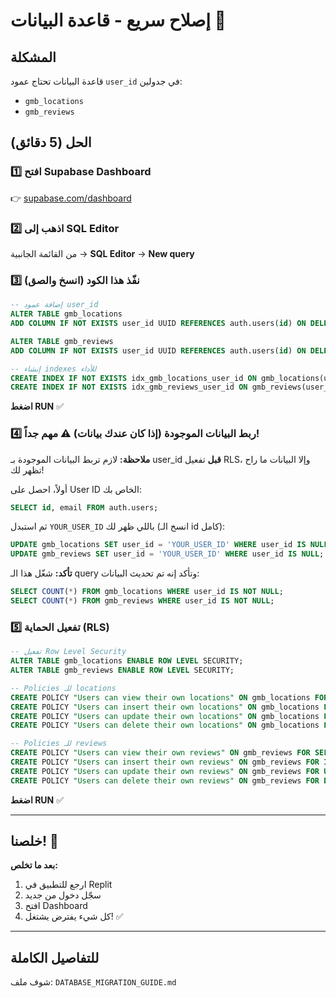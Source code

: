 # إصلاح سريع - قاعدة البيانات 🚀

## المشكلة
قاعدة البيانات تحتاج عمود `user_id` في جدولين:
- `gmb_locations` 
- `gmb_reviews`

## الحل (5 دقائق)

### 1️⃣ افتح Supabase Dashboard
👉 [supabase.com/dashboard](https://supabase.com/dashboard)

### 2️⃣ اذهب إلى SQL Editor
من القائمة الجانبية → **SQL Editor** → **New query**

### 3️⃣ نفّذ هذا الكود (انسخ والصق)

```sql
-- إضافة عمود user_id
ALTER TABLE gmb_locations
ADD COLUMN IF NOT EXISTS user_id UUID REFERENCES auth.users(id) ON DELETE CASCADE;

ALTER TABLE gmb_reviews
ADD COLUMN IF NOT EXISTS user_id UUID REFERENCES auth.users(id) ON DELETE CASCADE;

-- إنشاء indexes للأداء
CREATE INDEX IF NOT EXISTS idx_gmb_locations_user_id ON gmb_locations(user_id);
CREATE INDEX IF NOT EXISTS idx_gmb_reviews_user_id ON gmb_reviews(user_id);
```

**اضغط RUN** ✅

### 4️⃣ ربط البيانات الموجودة (إذا كان عندك بيانات) ⚠️ مهم جداً!

**ملاحظة:** لازم تربط البيانات الموجودة بـ user_id **قبل** تفعيل RLS، وإلا البيانات ما راح تظهر لك!

أولاً، احصل على User ID الخاص بك:
```sql
SELECT id, email FROM auth.users;
```

ثم استبدل `YOUR_USER_ID` باللي ظهر لك (انسخ الـ id كامل):
```sql
UPDATE gmb_locations SET user_id = 'YOUR_USER_ID' WHERE user_id IS NULL;
UPDATE gmb_reviews SET user_id = 'YOUR_USER_ID' WHERE user_id IS NULL;
```

**تأكد:** شغّل هذا الـ query وتأكد إنه تم تحديث البيانات:
```sql
SELECT COUNT(*) FROM gmb_locations WHERE user_id IS NOT NULL;
SELECT COUNT(*) FROM gmb_reviews WHERE user_id IS NOT NULL;
```

### 5️⃣ تفعيل الحماية (RLS)

```sql
-- تفعيل Row Level Security
ALTER TABLE gmb_locations ENABLE ROW LEVEL SECURITY;
ALTER TABLE gmb_reviews ENABLE ROW LEVEL SECURITY;

-- Policies للـ locations
CREATE POLICY "Users can view their own locations" ON gmb_locations FOR SELECT USING (auth.uid() = user_id);
CREATE POLICY "Users can insert their own locations" ON gmb_locations FOR INSERT WITH CHECK (auth.uid() = user_id);
CREATE POLICY "Users can update their own locations" ON gmb_locations FOR UPDATE USING (auth.uid() = user_id);
CREATE POLICY "Users can delete their own locations" ON gmb_locations FOR DELETE USING (auth.uid() = user_id);

-- Policies للـ reviews
CREATE POLICY "Users can view their own reviews" ON gmb_reviews FOR SELECT USING (auth.uid() = user_id);
CREATE POLICY "Users can insert their own reviews" ON gmb_reviews FOR INSERT WITH CHECK (auth.uid() = user_id);
CREATE POLICY "Users can update their own reviews" ON gmb_reviews FOR UPDATE USING (auth.uid() = user_id);
CREATE POLICY "Users can delete their own reviews" ON gmb_reviews FOR DELETE USING (auth.uid() = user_id);
```

**اضغط RUN** ✅

---

## خلصنا! 🎉

**بعد ما تخلص:**
1. ارجع للتطبيق في Replit
2. سجّل دخول من جديد
3. افتح Dashboard
4. كل شيء يفترض يشتغل! ✅

---

## للتفاصيل الكاملة
شوف ملف: `DATABASE_MIGRATION_GUIDE.md`
